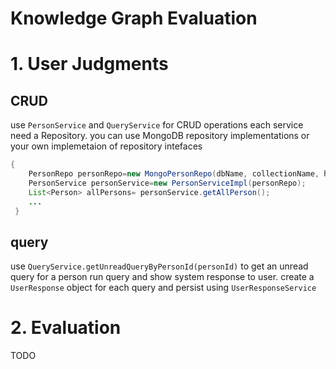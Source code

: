 # Knowledge Graph Evaluation

# 1. User Judgments
## CRUD
use `PersonService` and `QueryService` for CRUD operations
each service need a Repository. you can use MongoDB repository implementations or your own implemetaion of repository intefaces
```java
{
    PersonRepo personRepo=new MongoPersonRepo(dbName, collectionName, host, port);
    PersonService personService=new PersonServiceImpl(personRepo);
    List<Person> allPersons= personService.getAllPerson();
    ...
 }
```
## query
use `QueryService.getUnreadQueryByPersonId(personId)` to get an unread query for a person
run query and show system response to user.
create a `UserResponse` object for each query and persist using `UserResponseService`

# 2. Evaluation
TODO

